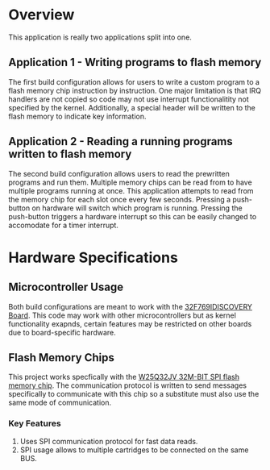 # Overview

This application is really two applications split into one.

## Application 1 - Writing programs to flash memory

The first build configuration allows for users to write a custom program to a flash memory chip instruction by instruction.  One major limitation is that IRQ handlers are not copied so code may not use interrupt functionalitity not specified by the kernel.  Additionally, a special header will be written to the flash memory to indicate key information.

## Application 2 - Reading a running programs written to flash memory

The second build configuration allows users to read the prewritten programs and run them.  Multiple memory chips can be read from to have multiple programs running at once.  This application attempts to read from the memory chip for each slot once every few seconds.  Pressing a push-button on hardware will switch which program is running. Pressing the push-button triggers a hardware interrupt so this can be easily changed to accomodate for a timer interrupt.

# Hardware Specifications

## Microcontroller Usage

Both build configurations are meant to work with the [32F769IDISCOVERY Board](https://www.st.com/en/evaluation-tools/32f769idiscovery.html#overview).  This code may work with other microcontrollers but as kernel functionality exapnds, certain features may be restricted on other boards due to board-specific hardware.

## Flash Memory Chips

This project works specfically with the [W25Q32JV 32M-BIT SPI flash memory chip](https://mm.digikey.com/Volume0/opasdata/d220001/medias/docus/5059/W25Q32JV_RevI_5-4-21.pdf).  The communication protocol is written to send messages specifically to communicate with this chip so a substitute must also use the same mode of communication.

### Key Features
1. Uses SPI communication protocol for fast data reads.
2. SPI usage allows to multiple cartridges to be connected on the same BUS.
